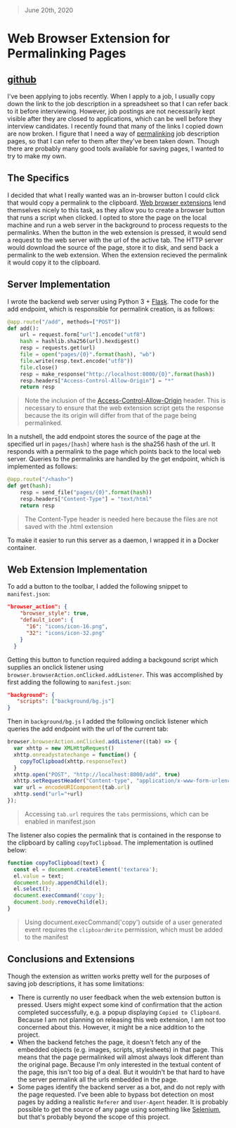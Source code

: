 > June 20th, 2020

# Web Browser Extension for Permalinking Pages
[github](repo://permalink)
---
I've been applying to jobs recently.  When I apply to a job, I usually copy down the link to the job description in a spreadsheet so that I can refer back to it before interviewing.  However, job postings are not necessarily kept visible after they are closed to applications, which can be well before they interview candidates.  I recently found that many of the links I copied down are now broken.  I figure that I need a way of [permalinking](https://en.wikipedia.org/wiki/Permalink) job description pages, so that I can refer to them after they've been taken down.  Though there are probably many good tools available for saving pages, I wanted to try to make my own.
## The Specifics

I decided that what I really wanted was an in-browser button I could click that would copy a permalink to the clipboard.  [Web browser extensions](https://extensionworkshop.com/\#about) lend themselves nicely to this task, as they allow you to create a browser button that runs a script when clicked.  I opted to store the page on the local machine and run a web server in the background to process requests to the permalinks.  When the button in the web extension is pressed, it would send a request to the web server with the url of the active tab.  The HTTP server would download the source of the page, store it to disk, and send back a permalink to the web extension.  When the extension recieved the permalink it would copy it to the clipboard.

## Server Implementation

I wrote the backend web server using Python 3 + [Flask](https://flask.palletsprojects.com/en/1.1.x/quickstart/).  The code for the add endpoint, which is responsible for permalink creation, is as follows:
```python
@app.route("/add", methods=["POST"])
def add():
    url = request.form["url"].encode("utf8")
    hash = hashlib.sha256(url).hexdigest()
    resp = requests.get(url)
    file = open("pages/{0}".format(hash), "wb")
    file.write(resp.text.encode("utf8"))
    file.close()
    resp = make_response("http://localhost:8000/{0}".format(hash))
    resp.headers["Access-Control-Allow-Origin"] = "*"
    return resp
```
> Note the inclusion of the [Access-Control-Allow-Origin](https://web.dev/cross-origin-resource-sharing/) header.  This is necessary to ensure that the web extension script gets the response because the its origin will differ from that of the page being permalinked.

In a nutshell, the add endpoint stores the source of the page at the specified url in `pages/[hash]` where `hash` is the sha256 hash of the url. It responds with a permalink to the page which points back to the local web server.  Queries to the permalinks are handled by the get endpoint, which is implemented as follows:
```python
@app.route("/<hash>")
def get(hash):
    resp = send_file("pages/{0}".format(hash))
    resp.headers["Content-Type"] = "text/html"
    return resp
```  
> The Content-Type header is needed here because the files are not saved with the .html extension

To make it easier to run this server as a daemon, I wrapped it in a Docker container.

## Web Extension Implementation

To add a button to the toolbar, I added the following snippet to `manifest.json`:

```json
"browser_action": {
    "browser_style": true,
    "default_icon": {
      "16": "icons/icon-16.png",
      "32": "icons/icon-32.png"
    }
  }
```
Getting this button to function required adding a backgound script which supplies an onclick listener using `browser.browserAction.onClicked.addListener`.  This was accomplished by first adding the following to `manifest.json`:
```json
"background": {
   "scripts": ["background/bg.js"]
}
```
Then in `background/bg.js` I added the following onclick listener which queries the add endpoint with the url of the current tab:
```javascript
browser.browserAction.onClicked.addListener((tab) => {
  var xhttp = new XMLHttpRequest()
  xhttp.onreadystatechange = function() {
    copyToClipboad(xhttp.responseText)
  }
  xhttp.open("POST", "http://localhost:8000/add", true)
  xhttp.setRequestHeader("Content-type", "application/x-www-form-urlencoded");
  var url = encodeURIComponent(tab.url)
  xhttp.send("url="+url)
});
```
> Accessing `tab.url` requires the `tabs` permissions, which can be enabled in manifest.json

The listener also copies the permalink that is contained in the response to the clipboard by calling `copyToClipboad`.  The implementation is outlined below:
```javascript
function copyToClipboad(text) {
  const el = document.createElement('textarea');
  el.value = text;
  document.body.appendChild(el);
  el.select();
  document.execCommand('copy');
  document.body.removeChild(el);
}
```
> Using document.execCommand('copy') outside of a user generated event requires the `clipboardWrite` permission, which must be added to the manifest

## Conclusions and Extensions

Though the extension as written works pretty well for the purposes of saving job descriptions, it has some limitations:
* There is currently no user feedback when the web extension button is pressed.  Users might expect some kind of confirmation that the action completed successfully, e.g. a popup displaying `Copied to Clipboard`.  Because I am not planning on releasing this web extension, I am not too concerned about this.  However, it might be a nice addition to the project.
* When the backend fetches the page, it doesn't fetch any of the embedded objects (e.g. images, scripts, stylesheets) in that page.  This means that the page permalinked will almost always look different than the original page.  Because I'm only interested in the textual content of the page, this isn't too big of a deal.  But it wouldn't be that hard to have the server permalink all the urls embedded in the page.
* Some pages identify the backend server as a bot, and do not reply with the page requested.  I've been able to bypass bot detection on most pages by adding a realistic `Referer` and `User-Agent` header.  It is probably possible to get the source of any page using something like [Selenium](https://www.selenium.dev/documentation/en/), but that's probably beyond the scope of this project.
